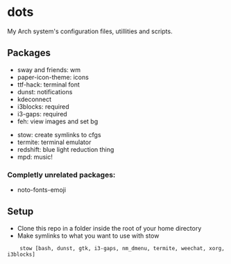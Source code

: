 # dots
My Arch system's configuration files, utillities and scripts.

## Packages
* sway and friends: wm
* paper-icon-theme: icons
* ttf-hack: terminal font
* dunst: notifications
* kdeconnect
* i3blocks: required
* i3-gaps: required
* feh: view images and set bg
<!-- * polkit-gnome -->
* stow: create symlinks to cfgs
* termite: terminal emulator
* redshift: blue light reduction thing
* mpd: music!

### Completly unrelated packages:
* noto-fonts-emoji

## Setup
* Clone this repo in a folder inside the root of your home directory
* Make symlinks to what you want to use with stow
```
    stow [bash, dunst, gtk, i3-gaps, nm_dmenu, termite, weechat, xorg, i3blocks]
```
